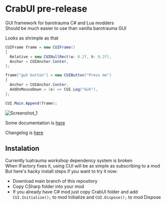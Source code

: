 # CrabUI pre-release

GUI framework for barotrauma C# and Lua modders  
Should be much easier to use than vanilla barotrauma GUI

Looks as shrimple as that
```C#
CUIFrame frame = new CUIFrame()
{
  Relative = new CUINullRect(w: 0.2f, h: 0.2f),
  Anchor = CUIAnchor.Center,
};

frame["guh button"] = new CUIButton("Press me")
{
  Anchor = CUIAnchor.Center,
  AddOnMouseDown = (e) => CUI.Log("Guh"),
};

CUI.Main.Append(frame);
```
![Screenshot_1](https://github.com/user-attachments/assets/91791edd-5b3d-48b0-a6f4-46f60d86f95f)

Some documentation is [here](https://somerandomnoobkekeke.github.io/CrabUI/index.html)

Changelog is [here](https://github.com/SomeRandomNoobKekeke/CrabUI/blob/main/CSharp/Client/CrabUI/Changelog.md) 

## Instalation

Currently luatrauma workshop dependency system is broken  
When IFactory fixes it, using CUI will be as simple as subscribing to a mod  
But here's hacky install steps if you want to try it now:
- Download main branch of this repository
- Copy CSharp folder into your mod
- If you already have C# mod just copy CrabUI folder and add `CUI.Initialize();` to mod Initialize and `CUI.Dispose();` to mod Dispose
